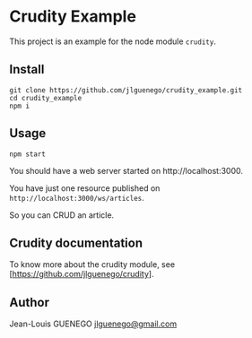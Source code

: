 # Crudity Example

This project is an example for the node module `crudity`.

## Install

```
git clone https://github.com/jlguenego/crudity_example.git
cd crudity_example
npm i
```

## Usage

```
npm start
```

You should have a web server started on http://localhost:3000.

You have just one resource published on `http://localhost:3000/ws/articles`.

So you can CRUD an article.

## Crudity documentation

To know more about the crudity module, see [https://github.com/jlguenego/crudity].

## Author

Jean-Louis GUENEGO <jlguenego@gmail.com>